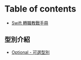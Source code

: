 # Table of contents

* [Swift 轉職教戰手冊](README.md)

## 型別介紹

* [Optional - 可選型別](xing-bie-jie-shao/optional-ke-xuan-xing-bie.md)

